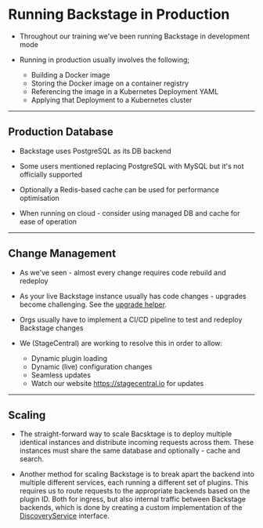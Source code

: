 # Running Backstage in Production

- Throughout our training we've been running Backstage in development mode

- Running in production usually involves the following;
    - Building a Docker image
    - Storing the Docker image on a container registry
    - Referencing the image in a Kubernetes Deployment YAML
    - Applying that Deployment to a Kubernetes cluster

---

## Production Database

- Backstage uses PostgreSQL as its DB backend

- Some users mentioned replacing PostgreSQL with MySQL but it's not officially supported

- Optionally a Redis-based cache can be used for performance optimisation

- When running on cloud - consider using managed DB and cache for ease of operation

---

## Change Management

- As we've seen - almost every change requires code rebuild and redeploy

- As your live Backstage instance usually has code changes - upgrades become challenging. See the [upgrade helper](https://backstage.github.io/upgrade-helper/).

- Orgs usually have to implement a CI/CD pipeline to test and redeploy Backstage changes

- We (StageCentral) are working to resolve this in order to allow:
    - Dynamic plugin loading
    - Dynamic (live) configuration changes
    - Seamless updates
    - Watch our website https://stagecentral.io for updates

---
## Scaling

- The  straight-forward way to scale Bacsktage is to deploy multiple identical instances and distribute incoming requests across them. These instances must share the same database and optionally - cache and search.  

- Another method for scaling Backstage is to break apart the backend into multiple different services, each running a different set of plugins. This requires us to route requests to the appropriate backends based on the plugin ID. Both for ingress, but also internal traffic between Backstage backends, which is done by creating a custom implementation of the [DiscoveryService](https://backstage.io/docs/reference/backend-plugin-api.discoveryservice) interface.
